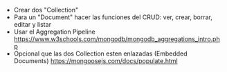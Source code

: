 - Crear dos "Collection"
- Para un "Document" hacer las funciones del CRUD: ver, crear, borrar, editar y listar
- Usar el Aggregation Pipeline https://www.w3schools.com/mongodb/mongodb_aggregations_intro.php
- Opcional que las dos Collection esten enlazadas (Embedded Documents) https://mongoosejs.com/docs/populate.html
